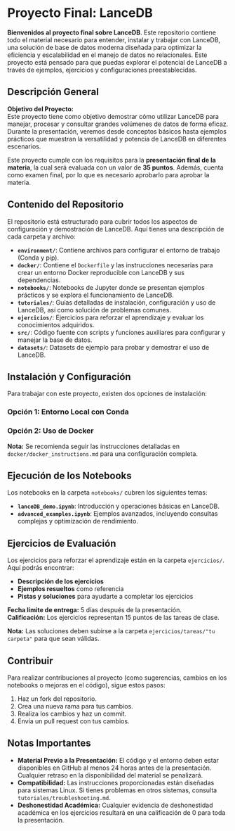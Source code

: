 # Proyecto Final: LanceDB

**Bienvenidos al proyecto final sobre LanceDB**. Este repositorio contiene todo el material necesario para entender, instalar y trabajar con LanceDB, una solución de base de datos moderna diseñada para optimizar la eficiencia y escalabilidad en el manejo de datos no relacionales. Este proyecto está pensado para que puedas explorar el potencial de LanceDB a través de ejemplos, ejercicios y configuraciones preestablecidas.

## Descripción General

**Objetivo del Proyecto:**  
Este proyecto tiene como objetivo demostrar cómo utilizar LanceDB para manejar, procesar y consultar grandes volúmenes de datos de forma eficaz. Durante la presentación, veremos desde conceptos básicos hasta ejemplos prácticos que muestran la versatilidad y potencia de LanceDB en diferentes escenarios.

Este proyecto cumple con los requisitos para la **presentación final de la materia**, la cual será evaluada con un valor de **35 puntos**. Además, cuenta como examen final, por lo que es necesario aprobarlo para aprobar la materia.

## Contenido del Repositorio

El repositorio está estructurado para cubrir todos los aspectos de configuración y demostración de LanceDB. Aquí tienes una descripción de cada carpeta y archivo:

- **`environment/`**: Contiene archivos para configurar el entorno de trabajo (Conda y pip).
- **`docker/`**: Contiene el `Dockerfile` y las instrucciones necesarias para crear un entorno Docker reproducible con LanceDB y sus dependencias.
- **`notebooks/`**: Notebooks de Jupyter donde se presentan ejemplos prácticos y se explora el funcionamiento de LanceDB.
- **`tutoriales/`**: Guías detalladas de instalación, configuración y uso de LanceDB, así como solución de problemas comunes.
- **`ejercicios/`**: Ejercicios para reforzar el aprendizaje y evaluar los conocimientos adquiridos.
- **`src/`**: Código fuente con scripts y funciones auxiliares para configurar y manejar la base de datos.
- **`datasets/`**: Datasets de ejemplo para probar y demostrar el uso de LanceDB.

## Instalación y Configuración

Para trabajar con este proyecto, existen dos opciones de instalación: 

### Opción 1: Entorno Local con Conda

### Opción 2: Uso de Docker

**Nota:** Se recomienda seguir las instrucciones detalladas en `docker/docker_instructions.md` para una configuración completa.

## Ejecución de los Notebooks

Los notebooks en la carpeta `notebooks/` cubren los siguientes temas:

- **`lanceDB_demo.ipynb`**: Introducción y operaciones básicas en LanceDB.
- **`advanced_examples.ipynb`**: Ejemplos avanzados, incluyendo consultas complejas y optimización de rendimiento.

## Ejercicios de Evaluación

Los ejercicios para reforzar el aprendizaje están en la carpeta `ejercicios/`. Aquí podrás encontrar:

- **Descripción de los ejercicios**
- **Ejemplos resueltos** como referencia
- **Pistas y soluciones** para ayudarte a completar los ejercicios

**Fecha límite de entrega:** 5 días después de la presentación.  
**Calificación:** Los ejercicios representan 15 puntos de las tareas de clase.

**Nota:** Las soluciones deben subirse a la carpeta `ejercicios/tareas/"tu carpeta"` para que sean válidas.

## Contribuir

Para realizar contribuciones al proyecto (como sugerencias, cambios en los notebooks o mejoras en el código), sigue estos pasos:

1. Haz un fork del repositorio.
2. Crea una nueva rama para tus cambios.
3. Realiza los cambios y haz un commit.
4. Envía un pull request con tus cambios.

## Notas Importantes

- **Material Previo a la Presentación:** El código y el entorno deben estar disponibles en GitHub al menos 24 horas antes de la presentación. Cualquier retraso en la disponibilidad del material se penalizará.
- **Compatibilidad:** Las instrucciones proporcionadas están diseñadas para sistemas Linux. Si tienes problemas en otros sistemas, consulta `tutoriales/troubleshooting.md`.
- **Deshonestidad Académica:** Cualquier evidencia de deshonestidad académica en los ejercicios resultará en una calificación de 0 para toda la presentación.

